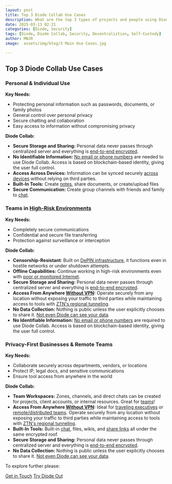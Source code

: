 ```yaml
---
layout: post
title: Top 3 Diode Collab Use Cases
description: What are the top 3 types of projects and people using Diode Collab?
date: 2025-03-13 02:21
categories: [Diode, Security]
tags: [Diode, Diode Collab, Security, Decentraliztion, Self-Custody]
author: MNJR
image: 	assets/img/blog/3 Main Use Cases.jpg

---
```

## Top 3 Diode Collab Use Cases

### Personal & Individual Use

**Key Needs:**

*   Protecting personal information such as passwords, documents, or family photos
*   General control over personal privacy
*   Secure chatting and collaboration
*   Easy access to information without compromising privacy

**Diode Collab:**

*   **Secure Storage and Sharing:** Personal data never passes through centralized server and everything is [end-to-end encrypted](https://app.docs.diode.io/docs/using/how-it-works/).  
*   **No Identifiable Information:** [No email or phone numbers](https://diode.io/blog/messaging-app-without-a-phone-number) are needed to use Diode Collab. Access is based on blockchain-based identity, giving the user full control. 
*   **Access Across Devices:** Information can be synced securely [across devices](https://app.docs.diode.io/docs/using/linked-devices/) without relying on third parties.
*   **Built-In Tools:** Create [notes](https://app.docs.diode.io/docs/features/take-secure-notes-with-diode-drive/), share documents, or create/upload files
*   **Secure Communication:** Create group channels with friends and family to [chat](https://app.docs.diode.io/docs/using/create-a-group-chat/).

### Teams in [High-Risk Environments](https://diode.io/blog/collaboration-in-redzones)

**Key Needs:**

*   Completely secure communications 
*   Confidential and secure file transferring 
*   Protection against surveillance or interception

**Diode Collab:**

*   **Censorship-Resistant**: Built on [DePIN infrastructure](https://diode.io/blog/depin-headwinds-and-tailwinds), it functions even in hostile networks or under shutdown attempts.
*   **Offline Capabilities:** Continue working in high-risk environments even with [poor or monitored Internet](https://diode.io/blog/diode-self-custody).
*   **Secure Storage and Sharing:** Personal data never passes through centralized server and everything is [end-to-end encrypted](https://app.docs.diode.io/docs/using/how-it-works/).
*   **Access From Anywhere [Without VPN](https://diode.io/blog/does-vpn-protect-my-information):** Operate securely from any location without exposing your traffic to third parties while maintaining access to tools with [ZTN's regional tunneling](https://app.docs.diode.io/docs/features/regional-tunnels/).
*   **No Data Collection:** Nothing is public unless the user explicitly chooses to share it. [Not even Diode can see your data](https://diode.io/blog/diode-self-custody).
*   **No Identifiable Information:** [No email or phone numbers](https://diode.io/blog/messaging-app-without-a-phone-number) are required to use Diode Collab. Access is based on blockchain-based identity, giving the user full control.

### Privacy-First Businesses & Remote Teams

**Key Needs:**

*   Collaborate securely across departments, vendors, or locations
*   Protect IP, legal docs, and sensitive communications
*   Ensure tool access from anywhere in the world

**Diode Collab:**

*   **Team Workspaces:** Zones, channels, and direct chats can be created for projects, client accounts, or internal resources. Great for [teams](https://diode.io/usecases/)!
*   **Access From Anywhere [Without VPN](https://diode.io/blog/does-vpn-protect-my-information):** Ideal for [traveling executives](https://diode.io/blog/strategies-for-executive-protection) or [remote/distributed teams](https://diode.io/blog/replacing-VPN-for-international-teams). Operate securely from any location without exposing your traffic to third parties while maintaining access to tools with [ZTN's regional tunneling](https://app.docs.diode.io/docs/features/regional-tunnels/).
*   **Built-In Tools:** Built-in [chat](https://app.docs.diode.io/docs/using/create-a-group-chat/), files, wikis, and [share links](https://app.docs.diode.io/docs/using/share-a-file-or-folder-via-web-browser/) all under the same encrypted roof.
*   **Secure Storage and Sharing:** Personal data never passes through centralized server and everything is [end-to-end encrypted](https://app.docs.diode.io/docs/using/how-it-works/).
*   **No Data Collection:** Nothing is public unless the user explicitly chooses to share it. [Not even Diode can see your data](https://diode.io/blog/diode-self-custody).

To explore further please:
<div class="story__buttons">
  <a href="{{"https://contactdiode.paperform.co"}}" class="btn" target="">Get in Touch</a>
  <a href="#download-app" class="btn popup-open" target="">Try Diode Out</a>
</div>
